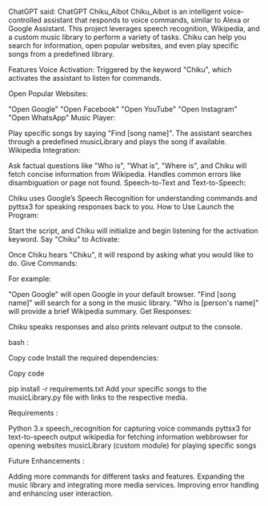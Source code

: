 

ChatGPT said:
ChatGPT
Chiku_Aibot
Chiku_Aibot is an intelligent voice-controlled assistant that responds to voice commands, similar to Alexa or Google Assistant. This project leverages speech recognition, Wikipedia, and a custom music library to perform a variety of tasks. Chiku can help you search for information, open popular websites, and even play specific songs from a predefined library.

Features
Voice Activation: Triggered by the keyword "Chiku", which activates the assistant to listen for commands.

Open Popular Websites:

"Open Google"
"Open Facebook"
"Open YouTube"
"Open Instagram"
"Open WhatsApp"
Music Player:

Play specific songs by saying "Find [song name]".
The assistant searches through a predefined musicLibrary and plays the song if available.
Wikipedia Integration:

Ask factual questions like "Who is", "What is", "Where is", and Chiku will fetch concise information from Wikipedia.
Handles common errors like disambiguation or page not found.
Speech-to-Text and Text-to-Speech:

Chiku uses Google’s Speech Recognition for understanding commands and pyttsx3 for speaking responses back to you.
How to Use
Launch the Program:

Start the script, and Chiku will initialize and begin listening for the activation keyword.
Say "Chiku" to Activate:

Once Chiku hears "Chiku", it will respond by asking what you would like to do.
Give Commands:

For example:

"Open Google" will open Google in your default browser.
"Find [song name]" will search for a song in the music library.
"Who is [person's name]" will provide a brief Wikipedia summary.
Get Responses:

Chiku speaks responses and also prints relevant output to the console.

bash :

Copy code
Install the required dependencies:

Copy code

pip install -r requirements.txt
Add your specific songs to the musicLibrary.py file with links to the respective media.

Requirements :

Python 3.x
speech_recognition for capturing voice commands
pyttsx3 for text-to-speech output
wikipedia for fetching information
webbrowser for opening websites
musicLibrary (custom module) for playing specific songs

Future Enhancements :

Adding more commands for different tasks and features.
Expanding the music library and integrating more media services.
Improving error handling and enhancing user interaction.
